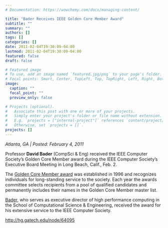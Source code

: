 ```yaml
---
# Documentation: https://wowchemy.com/docs/managing-content/

title: "Bader Receives IEEE Golden Core Member Award"
subtitle: ""
summary: ""
authors: []
tags: []
categories: []
date: 2011-02-04T19:30:09-04:00
lastmod: 2011-02-04T19:30:09-04:00
featured: false
draft: false

# Featured image
# To use, add an image named `featured.jpg/png` to your page's folder.
# Focal points: Smart, Center, TopLeft, Top, TopRight, Left, Right, BottomLeft, Bottom, BottomRight.
image:
  caption: ""
  focal_point: ""
  preview_only: false

# Projects (optional).
#   Associate this post with one or more of your projects.
#   Simply enter your project's folder or file name without extension.
#   E.g. `projects = ["internal-project"]` references `content/project/deep-learning/index.md`.
#   Otherwise, set `projects = []`.
projects: []
---
```


*Atlanta, GA | Posted: February 4, 2011*

Professor **David Bader** (CompSci & Eng) received the IEEE Computer Society’s Golden Core Member award during the IEEE Computer Society’s Executive Board Meeting in Long Beach, Calif., Feb. 2. 

The [Golden Core Member award](http://www.computer.org/portal/web/awards/goldencore) was established in 1996 and recognizes individuals for long-standing service to the society. Each year the awards committee selects recipients from a pool of qualified candidates and permanently includes their names in the Golden Core Member master list.

[Bader](http://www.cc.gatech.edu/~bader/), who serves as executive director of high performance computing in the School of Computational Science & Engineering, received the award for his extensive service to the IEEE Computer Society.

http://hg.gatech.edu/node/64095

